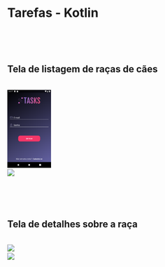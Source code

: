 <h1>Tarefas - Kotlin</h1>

<br><br><br>
<h2>Tela de listagem de raças de cães</h2>
<br>
<img style="width: 100px" src="Prints/01 Tela Login.png">
<br>
<img src="prints/04.jpeg">

<br><br><br>
<h2>Tela de detalhes sobre a raça</h2>
<br>
<img src="prints/02.jpeg">
<br>
<img src="prints/03.jpeg">
